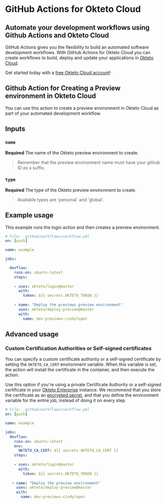 # GitHub Actions for Okteto Cloud

## Automate your development workflows using Github Actions and Okteto Cloud
GitHub Actions gives you the flexibility to build an automated software development workflows. With GitHub Actions for Okteto Cloud you can create workflows to build, deploy and update your applications in [Okteto Cloud](https://cloud.okteto.com).

Get started today with a [free Okteto Cloud account](https://cloud.okteto.com)!

## Github Action for Creating a Preview environment in Okteto Cloud

You can use this action to create a preview environment in Okteto Cloud as part of your automated development workflow.

## Inputs

### `name`

**Required**  The name of the Okteto preview environment to create.

> Remember that the preview environment name must have your github ID as a suffix.

### `type`

**Required**  The type of the Okteto preview environment to create.

> Available types are 'personal' and 'global'.

## Example usage

This example runs the login action and then creates a preview environment.

```yaml
# File: .github/workflows/workflow.yml
on: [push]

name: example

jobs:

  devflow:
    runs-on: ubuntu-latest
    steps:
    
    - uses: okteto/login@master
      with:
        token: ${{ secrets.OKTETO_TOKEN }}
    
    - name: "Deploy the previews preview environment"
      uses: okteto/deploy-preview@master
      with:
        name: dev-previews-cindylopez
```

## Advanced usage

 ### Custom Certification Authorities or Self-signed certificates

 You can specify a custom certificate authority or a self-signed certificate by setting the `OKTETO_CA_CERT` environment variable. When this variable is set, the action will install the certificate in the container, and then execute the action. 

 Use this option if you're using a private Certificate Authority or a self-signed certificate in your [Okteto Enterprise](http://okteto.com/enterprise) instance.  We recommend that you store the certificate as an [encrypted secret](https://docs.github.com/en/actions/reference/encrypted-secrets), and that you define the environment variable for the entire job, instead of doing it on every step.


 ```yaml
 # File: .github/workflows/workflow.yml
 on: [push]

 name: example

 jobs:
   devflow:
     runs-on: ubuntu-latest
     env:
       OKTETO_CA_CERT: ${{ secrets.OKTETO_CA_CERT }}
     steps:
     
     - uses: okteto/login@master
       with:
         token: ${{ secrets.OKTETO_TOKEN }}
     
    - name: "Deploy the preview environment"
      uses: okteto/deploy-preview@master
      with:
        name: dev-previews-cindylopez
 ```
